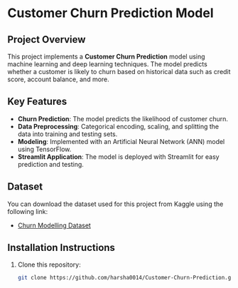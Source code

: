 # Customer Churn Prediction Model

## Project Overview
This project implements a **Customer Churn Prediction** model using machine learning and deep learning techniques. The model predicts whether a customer is likely to churn based on historical data such as credit score, account balance, and more.

## Key Features
- **Churn Prediction**: The model predicts the likelihood of customer churn.
- **Data Preprocessing**: Categorical encoding, scaling, and splitting the data into training and testing sets.
- **Modeling**: Implemented with an Artificial Neural Network (ANN) model using TensorFlow.
- **Streamlit Application**: The model is deployed with Streamlit for easy prediction and testing.

## Dataset
You can download the dataset used for this project from Kaggle using the following link:
- [Churn Modelling Dataset](https://www.kaggle.com/datasets/shrutimechlearn/churn-modelling?resource=download)

## Installation Instructions
1. Clone this repository:
   ```bash
   git clone https://github.com/harsha0014/Customer-Churn-Prediction.git
